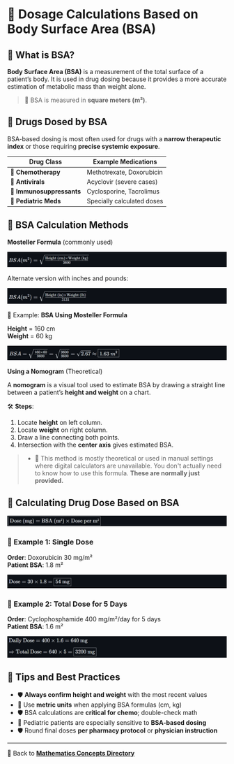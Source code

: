 # 📏 Dosage Calculations Based on Body Surface Area (BSA)

<!-- 
## Reference

Pharmacy Calculations, 6e; Morton Publishing | Chapter 28
-->

## 🔑 What is BSA?

**Body Surface Area (BSA)** is a measurement of the total surface of a patient’s body. It is used in drug dosing because it provides a more accurate estimation of metabolic mass than weight alone.

> 📍 BSA is measured in **square meters (m²)**.

## 📏 Drugs Dosed by BSA

BSA-based dosing is most often used for drugs with a **narrow therapeutic index** or those requiring **precise systemic exposure**.

| Drug Class         | Example Medications          |
|--------------------|------------------------------|
| 🧬 **Chemotherapy**     | Methotrexate, Doxorubicin     |
| 💊 **Antivirals**       | Acyclovir (severe cases)      |
| 🧠 **Immunosuppressants** | Cyclosporine, Tacrolimus      |
| 👶 **Pediatric Meds**     | Specially calculated doses    |

## 📐 BSA Calculation Methods

**Mosteller Formula** (commonly used)

![formula](./img/bsa/formula.PNG)
<!-- ${BSA (m^2) = \sqrt{ \frac{\text{Height (cm)} \times \text{Weight (kg)}}{3600} }}$ -->

Alternate version with inches and pounds:

![alternative formula](./img/bsa/formula_alt.PNG)
<!-- ${BSA (m^2) = \sqrt{ \frac{\text{Height (in)} \times \text{Weight (lb)}}{3131} }}$ -->

📘 Example: **BSA Using Mosteller Formula**

**Height** = 160 cm  
**Weight** = 60 kg

![formula example](./img/bsa/formula_example.PNG)
<!-- ${BSA = \sqrt{ \frac{160 \times 60}{3600} } = \sqrt{ \frac{9600}{3600} } = \sqrt{2.67} \approx \boxed{1.63\ m^2}}$ -->

**Using a Nomogram** (Theoretical)

A **nomogram** is a visual tool used to estimate BSA by drawing a straight line between a patient’s **height and weight** on a chart.

🛠️ **Steps**:

1. Locate **height** on left column.
2. Locate **weight** on right column.
3. Draw a line connecting both points.
4. Intersection with the **center axis** gives estimated BSA.

>- 🚨 This method is mostly theoretical or used in manual settings where digital calculators are unavailable. You don't actually need to know how to use this formula. **These are normally just provided.**

## 💊 Calculating Drug Dose Based on BSA

![calculation template](./img/bsa/template.PNG)
<!-- $\boxed{\text{Dose (mg)} = \text{BSA (m²)} \times \text{Dose per m²}}$ -->

### 📘 Example 1: Single Dose

**Order**: Doxorubicin 30 mg/m²  
**Patient BSA**: 1.8 m²

![example 1](./img/bsa/ex1.PNG)
<!-- ${\text{Dose} = 30 \times 1.8 = \boxed{54\ \text{mg}}}$ -->

### 📘 Example 2: Total Dose for 5 Days

**Order**: Cyclophosphamide 400 mg/m²/day for 5 days  
**Patient BSA**: 1.6 m²

![example 2](./img/bsa/ex2.PNG)
<!-- ${\text{Daily Dose} = 400 \times 1.6 = 640\ \text{mg}}$

${\Rightarrow \text{Total Dose} = 640 \times 5 = \boxed{3200\ \text{mg}}}$ -->

## 🚨 Tips and Best Practices

- 🛡️ **Always confirm height and weight** with the most recent values
- 📍 Use **metric units** when applying BSA formulas (cm, kg)
- 🛡️ BSA calculations are **critical for chemo**; double-check math
- 📍 Pediatric patients are especially sensitive to **BSA-based dosing**
- 🛡️ Round final doses **per pharmacy protocol** or **physician instruction**

---

🔗 Back to [**Mathematics Concepts Directory**](./readme.md)
